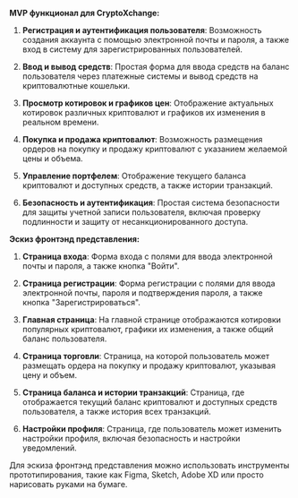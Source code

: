 **MVP функционал для CryptoXchange:**

1. **Регистрация и аутентификация пользователя**: Возможность создания аккаунта с помощью электронной почты и пароля, а
   также вход в систему для зарегистрированных пользователей.

2. **Ввод и вывод средств**: Простая форма для ввода средств на баланс пользователя через платежные системы и вывод
   средств на криптовалютные кошельки.

3. **Просмотр котировок и графиков цен**: Отображение актуальных котировок различных криптовалют и графиков их изменения
   в реальном времени.

4. **Покупка и продажа криптовалют**: Возможность размещения ордеров на покупку и продажу криптовалют с указанием
   желаемой цены и объема.

5. **Управление портфелем**: Отображение текущего баланса криптовалют и доступных средств, а также истории транзакций.

6. **Безопасность и аутентификация**: Простая система безопасности для защиты учетной записи пользователя, включая
   проверку подлинности и защиту от несанкционированного доступа.

**Эскиз фронтэнд представления:**

1. **Страница входа**: Форма входа с полями для ввода электронной почты и пароля, а также кнопка "Войти".

2. **Страница регистрации**: Форма регистрации с полями для ввода электронной почты, пароля и подтверждения пароля, а
   также кнопка "Зарегистрироваться".

3. **Главная страница**: На главной странице отображаются котировки популярных криптовалют, графики их изменения, а
   также общий баланс пользователя.

4. **Страница торговли**: Страница, на которой пользователь может размещать ордера на покупку и продажу криптовалют,
   указывая цену и объем.

5. **Страница баланса и истории транзакций**: Страница, где отображается текущий баланс криптовалют и доступных средств
   пользователя, а также история всех транзакций.

6. **Настройки профиля**: Страница, где пользователь может изменить настройки профиля, включая безопасность и настройки
   уведомлений.

Для эскиза фронтэнд представления можно использовать инструменты прототипирования, такие как Figma, Sketch, Adobe XD или
просто нарисовать руками на бумаге.